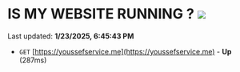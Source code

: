 # IS MY WEBSITE RUNNING ? [![](https://img.shields.io/static/v1?label=Sponsor&message=%E2%9D%A4&logo=GitHub&color=%23fe8e86)](https://github.com/sponsors/Youssef-Lehmam)

Last updated: **1/23/2025, 6:45:43 PM**

- `GET` [https://youssefservice.me](https://youssefservice.me) - **Up** (287ms)
